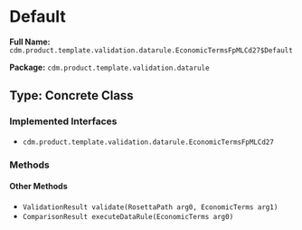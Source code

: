 # Default

**Full Name:** `cdm.product.template.validation.datarule.EconomicTermsFpMLCd27$Default`

**Package:** `cdm.product.template.validation.datarule`

## Type: Concrete Class

### Implemented Interfaces

- `cdm.product.template.validation.datarule.EconomicTermsFpMLCd27`

### Methods

#### Other Methods

- `ValidationResult validate(RosettaPath arg0, EconomicTerms arg1)`
- `ComparisonResult executeDataRule(EconomicTerms arg0)`


